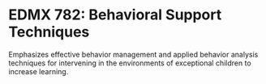 # EDMX 782: Behavioral Support Techniques

Emphasizes effective behavior management and applied behavior analysis techniques for intervening in the environments of exceptional children to increase learning.